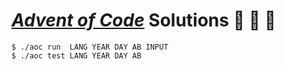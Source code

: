 # [_Advent of Code_](https://adventofcode.com/) Solutions :santa: :christmas_tree: :gift:

```
$ ./aoc run  LANG YEAR DAY AB INPUT
$ ./aoc test LANG YEAR DAY AB
```
